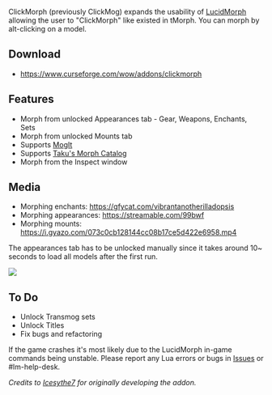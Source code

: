 ClickMorph (previously ClickMog) expands the usability of [LucidMorph](https://www.ownedcore.com/forums/world-of-warcraft/world-of-warcraft-bots-programs/657637-lucid-morph-basic-morphing-tool.html) allowing the user to "ClickMorph" like existed in tMorph. You can morph by alt-clicking on a model.

## Download
* https://www.curseforge.com/wow/addons/clickmorph

## Features
* Morph from unlocked Appearances tab - Gear, Weapons, Enchants, Sets  
* Morph from unlocked Mounts tab
* Supports [MogIt](https://www.curseforge.com/wow/addons/mogit)
* Supports [Taku's Morph Catalog](https://www.curseforge.com/wow/addons/takus-morph-catalog)
* Morph from the Inspect window

## Media
* Morphing enchants: https://gfycat.com/vibrantanotherilladopsis
* Morphing appearances: https://streamable.com/99bwf
* Morphing mounts: https://i.gyazo.com/073c0cb128144cc08b17ce5d422e6958.mp4

The appearances tab has to be unlocked manually since it takes around 10~ seconds to load all models after the first run.

![](https://i.imgur.com/6DLFBhW.png)

## To Do
* Unlock Transmog sets
* Unlock Titles
* Fix bugs and refactoring

If the game crashes it's most likely due to the LucidMorph in-game commands being unstable. Please report any Lua errors or bugs in [Issues](https://github.com/Ketho/ClickMorph/issues) or #lm-help-desk.

*Credits to [Icesythe7](https://www.ownedcore.com/forums/world-of-warcraft/world-of-warcraft-general/wow-ui-macros-talent-specs/785473-clickmog-addon-lucidmorph.html) for originally developing the addon.*
